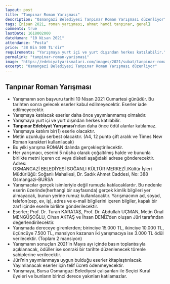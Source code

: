 ```yaml
---
layout: post
title: "Tanpınar Roman Yarışması"
description: "Osmangazi Belediyesi Tanpınar Roman Yarışması düzenliyor"
tags: [nisan 2021, roman yarışması, ahmet hamdi tanpınar, genel]
comments: true
lastDate: 1618002000 
dateHuman: "10 Nisan 2021"
attendance: "Posta"
price: "38 Bin 500 TL'dir"
requirements: "Yarışmaya yurt içi ve yurt dışından herkes katılabilir."
permalink: "tanpinar-roman-yarismasi"
image: "https://edebiyatyarismalari.com/images/2021/subat/tanpinar-roman-yarismasi.jpg"
excerpt: "Osmangazi Belediyesi Tanpınar Roman Yarışması düzenliyor"
---
```


## Tanpınar Roman Yarışması
- Yarışmanın son başvuru tarihi 10 Nisan 2021 Cumartesi günüdür. Bu tarihten sonra gelecek eserler kabul edilmeyecektir. Eserler iade edilmeyecektir.
- Yarışmaya katılacak eserler daha önce yayımlanmamış olmalıdır.
- Yarışmaya yurt içi ve yurt dışından herkes katılabilir.
- **Tanpınar Edebiyat Yarışması**’ndan daha önce ödül alanlar katılamaz.
- Yarışmaya katılım bir(1) eserle olacaktır.
- Metin uzunluğu serbest olacaktır. (A4, 12 punto çift aralık ve Times New Roman karakteri kullanılacak)
- Bu yılki yarışma ROMAN dalında gerçekleştirilecektir.
- Her yarışmacı, eserini 5 nüsha olarak çoğaltılmış halde ve bununla birlikte metni içeren cd veya disketi aşağıdaki adrese gönderecektir. 
Adres:  
OSMANGAZİ BELEDİYESİ SOĞANLI KÜLTÜR MERKEZİ /Kültür  İşleri Müdürlüğü: Soğanlı Mahallesi, Dr. Sadık Ahmet Caddesi, No: 388 Osmangazi-BURSA
- Yarışmacılar gerçek isimleriyle değil rumuzla katılacaklardır. Bu nedenle eserin üzerinde(herhangi bir sayfasında) gerçek kimlik bilgileri yer almayacak, bunun yerine rumuz kullanılacaktır. Yarışmacının ad, soyad, telefon(cep, ev, iş), adres ve e-mail bilgilerini içeren bilgiler, kapalı bir zarf içinde eserle birlikte gönderilecektir.
- Eserler; Prof. Dr. Turan KARATAŞ, Prof. Dr. Abdullah UÇMAN, Metin Önal MENGÜŞOĞLU, Cihan AKTAŞ ve İhsan DENİZ’den oluşan Jüri tarafından değerlendirilecektir.
- Yarışmada dereceye girenlerden; birinciye 15.000 TL, ikinciye 10.000 TL, üçüncüye 7.500 TL, mansiyon kazanan iki yarışmacıya ise 3.000 TL ödül verilecektir. (Toplam 2 mansiyon)
- Yarışmanın sonuçları 2021’in Mayıs ayı içinde basın toplantısıyla açıklanacak, ödüller ise sonraki bir tarihte düzenlenecek törenle sahiplerine verilecektir.
- Jüri’nin yayımlanmaya uygun bulduğu eserler kitaplaştırılacak. Yayımlanacak eserler için telif ücreti ödenmeyecektir.
- Yarışmaya, Bursa Osmangazi Belediyesi çalışanları ile Seçici Kurul üyeleri ve bunların birinci derece yakınları katılamazlar.